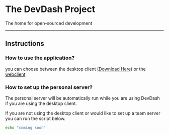 # The DevDash Project

The home for open-sourced development

-----

## Instructions

### How to use the application?

you can choose between the desktop client [(Download Here)](https://github.com/devdash-app/devdash/releases/) or
the [webclient](https://devdash.vercel.app)

### How to set up the personal server?

The personal server will be automatically run while you are using DevDash if you are using the desktop client.

If you are not using the desktop client or would like to set up a team server you can run the script below.

```bash
echo "coming soon"
```

[//]: # ()

[//]: # (&#40;The personal server requires to be run on linux or WSL&#41;)

[//]: # (```bash)

[//]: # (curl "https://raw.githubusercontent.com/devdash-app/devdash/meta/personal_server_setup_guide.sh" | bash)

[//]: # (```)